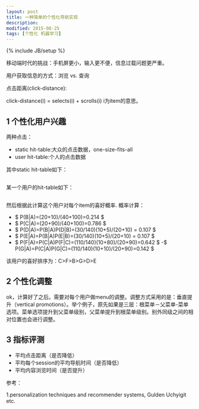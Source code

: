 ```yaml
---
layout: post
title: 一种简单的个性化导航实现
description: 
modified: 2015-08-25
tags: [个性化 机器学习]
---
```


{% include JB/setup %}

移动端时代的挑战：手机屏更小，输入更不便，信息过载问题更严重。

用户获取信息的方式：浏览 vs. 查询

点击距离(click-distance):

click-distance(i) = selects(i) + scrolls(i)   i为item的意思。

## 1 个性化用户兴趣

两种点击：

- static hit-table:大众的点击数据，one-size-fits-all
- user hit-table:个人的点击数据

其中static hit-table如下：

<figure>
	<a href="http://pic.yupoo.com/wangdren23/FCBSudVA/medish.jpg"><img src="http://pic.yupoo.com/wangdren23/FCBSudVA/medish.jpg" alt=""></a>
</figure>

某一个用户的hit-table如下：

<figure>
	<a href="http://pic.yupoo.com/wangdren23/FCBSJ0Bt/medish.jpg"><img src="http://pic.yupoo.com/wangdren23/FCBSJ0Bt/medish.jpg" alt=""></a>
</figure>

然后根据此计算这个用户对每个item的喜好概率. 概率计算：

- \$ P(B|A)=(20+10)/(40+100)=0.214 \$
- \$ P(C|A)=(20+90)/(40+100)=0.786 \$
- \$ P(D|A)=P(B|A)P(D|B)=(30/140)(10+5)/(20+10) = 0.107 \$
- \$ P(E|A)=P(B|A)P(E|B)=(30/140)(10+5)/(20+10) = 0.107 \$
- \$ P(F|A)=P(C|A)P(F|C)=(110/140)(10+80)/(20+90)=0.642 \$
-\$ P(G|A)=P(C|A)P(G|C)=(110/140)(10+10)/(20+90)=0.142 \$

该用户的喜好排序为：C>F>B>G>D>E

## 2 个性化调整

ok，计算好了之后。需要对每个用户做menu的调整。调整方式采用的是：垂直提升（vertical promotions）。举个例子，原先如果是三层：根菜单－父菜单-菜单选项。菜单选项提升到父菜单级别，父菜单提升到根菜单级别。别外同级之间的相对位置也会进行调整。

## 3 指标评测

- 平均点击距离（是否降低）
- 平均每个session的平均导航时间（是否降低）
- 平均内容浏览时间（是否提升）


参考：

1.personalization techniques and recommender systems, Gulden Uchyigit etc.

